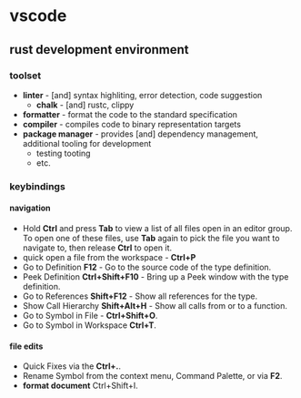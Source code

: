 # vscode

## rust development environment

### toolset
- **linter** - [and] syntax highliting, error detection, code suggestion
  - **chalk** - [and] rustc, clippy
- **formatter** - format the code to the standard specification
- **compiler** - compiles code to binary representation targets
- **package manager** - provides [and] dependency management, additional tooling for development
  - testing tooting
  - etc.

### keybindings
#### navigation
- Hold **Ctrl** and press **Tab** to view a list of all files open in an editor group. To open one of these files, use **Tab** again to pick the file you want to navigate to, then release **Ctrl** to open it.
- quick open a file from the workspace - **Ctrl+P**
- Go to Definition **F12** - Go to the source code of the type definition.
- Peek Definition **Ctrl+Shift+F10** - Bring up a Peek window with the type definition.
- Go to References **Shift+F12** - Show all references for the type.
- Show Call Hierarchy **Shift+Alt+H** - Show all calls from or to a function.
- Go to Symbol in File - **Ctrl+Shift+O**.
- Go to Symbol in Workspace **Ctrl+T**.
#### file edits
- Quick Fixes via the **Ctrl+.**.
- Rename Symbol from the context menu, Command Palette, or via **F2**.
- **format document** Ctrl+Shift+I.

